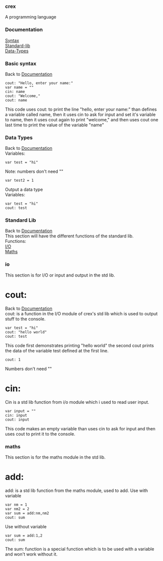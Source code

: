 ### crex
A programming language
### Documentation
[Syntax](#basic-syntax) <br>
[Standard-lib](#standard-lib) <br>
[Data-Types](#data-types)
### Basic syntax
Back to [Documentation](#documentation)
```
cout: "Hello, enter your name:"
var name = ""
cin: name
cout: "Welcome,"
cout: name
```
This code uses cout: to print the line "hello, enter your name:" than defines a variable called name, then it uses cin to ask for input and set it's variable to name, then it uses cout again to print "welcome," and then uses cout one last time to print the value of the variable "name"
### Data Types
Back to [Documentation](#documentation) <br>
Variables:
```
var test = "hi"
```
Note: numbers don't need "" 
```
var test2 = 1
```
Output a data type <br>
Variables:
```
var test = "hi"
cout: test
```

### Standard Lib
Back to [Documentation](#documentation) <br>
This section will have the different functions of the standard lib. <br>
Functions: <br>
[I/O](#io) <br>
[Maths](#maths)

### io
This section is for I/O or input and output in the std lib.
# cout:
Back to [Documentation](#documentation) <br>
cout: is a function in the I/O module of crex's std lib which is used to output stuff to the console. <br>
```
var test = "hi"
cout: "hello world"
cout: test
```
This code first demonstrates printing "hello world" the second cout prints the data of the variable test defined at the first line. 
```
cout: 1
```
Numbers don't need ""
# cin:
Cin is a std lib function from i/o module which i used to read user input.
```
var input = ""
cin: input
cout: input
```
This code makes an empty variable than uses cin to ask for input and then uses cout to print it to the console.
### maths
This section is for the maths module in the std lib.
# add:
add: is a std lib function from the maths module, used to add.
Use with variable
```
var nm = 1
var nm2 = 2
var sum = add:nm,nm2
cout: sum
```
Use without variable
```
var sum = add:1,2
cout: sum
```
The sum: function is a special function which is to be used with a variable and won't work without it.


